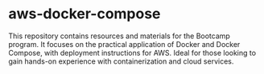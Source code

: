 # aws-docker-compose
This repository contains resources and materials for the Bootcamp program. It focuses on the practical application of Docker and Docker Compose, with deployment instructions for AWS. Ideal for those looking to gain hands-on experience with containerization and cloud services.
